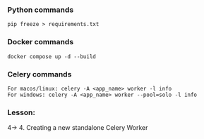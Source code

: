 ### Python commands

```
pip freeze > requirements.txt
```

### Docker commands

```
docker compose up -d --build
```

### Celery commands

```
For macos/linux: celery -A <app_name> worker -l info
For windows: celery -A <app_name> worker --pool=solo -l info
```

### Lesson:

4-> 4. Creating a new standalone Celery Worker
